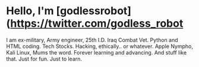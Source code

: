 # Hello, I'm [godlessrobot](https://twitter.com/godless_robot

I am ex-military, Army engineer, 25th I.D. Iraq Combat Vet. Python and HTML coding. Tech Stocks. Hacking, ethically.. or whatever. Apple Nympho, Kali Linux, Mums the word. Forever learning and advancing. And stuff like that. Just for fun. Just to learn.
